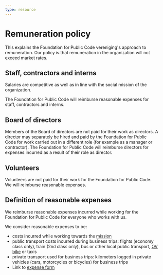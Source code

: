 ```yaml
---
type: resource
---
```


# Remuneration policy

This explains the Foundation for Public Code vereniging's approach to remuneration. Our policy is that remuneration in the organization will not exceed market rates.

## Staff, contractors and interns

Salaries are competitive as well as in line with the social mission of the organization.

The Foundation for Public Code will reimburse reasonable expenses for staff, contractors and interns.

## Board of directors

Members of the Board of directors are not paid for their work as directors. A director may separately be hired and paid by the Foundation for Public Code for work carried out in a different role (for example as a manager or contractor). The Foundation for Public Code will reimburse directors for expenses incurred as a result of their role as director.

## Volunteers

Volunteers are not paid for their work for the Foundation for Public Code. We will reimburse reasonable expenses.

## Definition of reasonable expenses

We reimburse reasonable expenses incurred while working for the Foundation for Public Code for everyone who works with us.

We consider reasonable expenses to be:

* costs incurred while working towards the [mission](mission.md)
* public transport costs incurred during business trips: flights (economy class only), train (2nd class only), bus or other local public transport, [OV bike](https://www.ns.nl/en/door-to-door/ov-fiets) or taxis
* private transport used for business trips: kilometers logged in private vehicles (cars, motorcycles or bicycles) for business trips
* Link to [expense form](https://docs.google.com/spreadsheets/d/1m_5vpScmpBAFOOXUEGWEqrd2FF_WhLjoJDcPF9wT_0Y/edit#gid=0)
